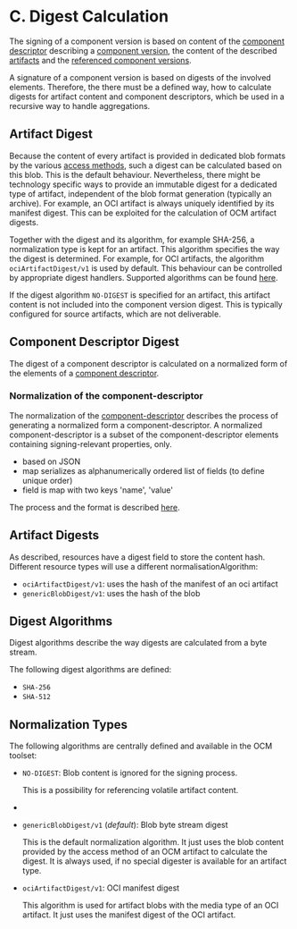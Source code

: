 # C. Digest Calculation

The signing of a component version is based on content of the 
[component descriptor](../../specification/elements/README.md#component-descriptor)
describing a [component version](../../specification/elements/README.md#component-versions),
the content of the described [artifacts](../../specification/elements/README.md#artifacts) and the
[referenced component versions](../../specification/elements/README.md#aggregation).

A signature of a component version is based on digests of the involved elements.
Therefore, the there must be a defined way, how to calculate digests for
artifact content and component descriptors, which be used in a recursive way
to handle aggregations.

## Artifact Digest

Because the content of every artifact is provided in dedicated blob formats by the
various [access methods](../../specification/elements/README.md#artifact-access), such
a digest can be calculated based on this blob. This is the default behaviour.
Nevertheless, there might be technology specific ways to provide an immutable
digest for a dedicated type of artifact, independent of the blob format generation
(typically an archive). For example, an OCI artifact
is always uniquely identified by its manifest digest. This can be exploited
for the calculation of OCM artifact digests.

Together with the digest and its algorithm, for example SHA-256, a
normalization type is kept for an artifact. This algorithm specifies the way
the digest is determined. For example, for OCI artifacts, the algorithm
`ociArtifactDigest/v1` is used by default. This behaviour can be controlled by
appropriate digest handlers. Supported algorithms can be found
[here](../../specification/formats/artifact_normalization.md).

If the digest algorithm `NO-DIGEST` is specified for an artifact,
this artifact content is not included into the component version digest.
This is typically configured for source artifacts, which are not deliverable.

## Component Descriptor Digest

The digest of a component descriptor is calculated on a normalized form of the
elements of a [component descriptor](../../specification/elements/README.md#component-descriptor).


### Normalization of the component-descriptor

The normalization of the [component-descriptor](../../specification/elements/README.md#component-descriptor)
describes the process of generating a normalized form a
component-descriptor. A normalized
component-descriptor is a subset of the component-descriptor elements containing
signing-relevant properties, only. 

- based on JSON
- map serializes as alphanumerically ordered list of fields (to define unique order)
- field is map with two keys 'name', 'value'

The process and the format is described [here](../../specification/formats/componentdescriptor_normalization.md).

## Artifact Digests

As described, resources have a digest field to store the content hash. Different resource types will use a different normalisationAlgorithm:

 - `ociArtifactDigest/v1`: uses the hash of the manifest of an oci artifact
 - `genericBlobDigest/v1`: uses the hash of the blob


## Digest Algorithms

Digest algorithms describe the way digests are calculated from a byte stream.

The following digest algorithms are defined:

- `SHA-256`
- `SHA-512`

## Normalization Types

The following algorithms are centrally defined and available in the OCM toolset:

- `NO-DIGEST`: Blob content is ignored for the signing process.

  This is a possibility for referencing volatile artifact content.
- 
- `genericBlobDigest/v1` (*default*): Blob byte stream digest

  This is the default normalization algorithm. It just uses the blob content
  provided by the access method of an OCM artifact to calculate the digest.
  It is always used, if no special digester is available for an artifact type.

- `ociArtifactDigest/v1`: OCI manifest digest

  This algorithm is used for artifact blobs with the media type of an OCI artifact.
  It just uses the manifest digest of the OCI artifact.



